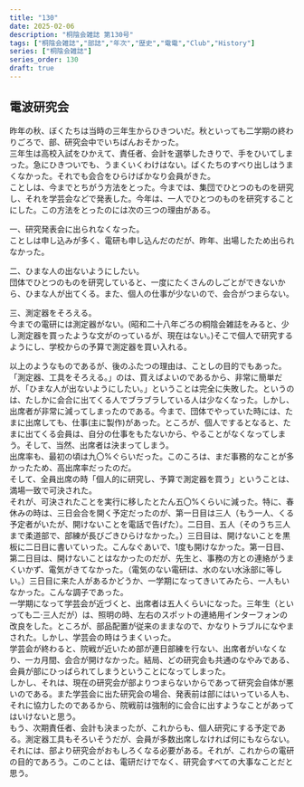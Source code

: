 ```yaml
---
title: "130"
date: 2025-02-06
description: "桐陰会雑誌 第130号"
tags: ["桐陰会雑誌","部誌","年次","歴史","電電","Club","History"]
series: ["桐陰会雑誌"]
series_order: 130
draft: true
---
```


## 電波研究会

昨年の秋、ぼくたちは当時の三年生からひきついだ。秋といっても二学期の終わりごろで、部、研究会中でいちばんおそかった。<br>
三年生は高校入試をひかえて、責任者、会計を選挙したきりで、手をひいてしまった。急にひきついでも、うまくいくわけはない。ばくたちのすべり出しはうまくなかった。それでも会合をひらけばかなり会員がきた。<br>
ことしは、今までとちがう方法をとった。今までは、集団でひとつのものを研究し、それを学芸会などで発表した。今年は、一人でひとつのものを研究することにした。この方法をとったのには次の三つの理由がある。<br>

一、研究発表会に出られなくなった。<br>
ことしは申し込みが多く、電研も申し込んだのだが、昨年、出場したため出られなかった。

二、ひまな人の出ないようにしたい。<br>
団体でひとつのものを研究していると、一度にたくさんのしごとができないから、ひまな人が出てくる。また、個人の仕事が少ないので、会合がつまらない。

三、測定器をそろえる。<br>
今までの電研には測定器がない。(昭和二十八年ごろの桐陰会雑誌をみると、少し測定器を買ったような文がのっているが、現在はない。)そこで個人で研究するようにし、学校からの予算で測定器を買い入れる。

以上のようなものであるが、後のふたつの理由は、ことしの目的でもあった。「測定器、工具をそろえる。」のは、買えばよいのであるから、非常に簡単だが、「ひまな人が出ないようにしたい。」ということは完全に失敗した。というのは、たしかに会合に出てくる人でブラブラしている人は少なくなった。しかし、出席者が非常に減ってしまったのである。今まで、団体でやっていた時には、たまに出席しても、仕事(主に製作)があった。ところが、個人でするとなると、たまに出てくる会員は、自分の仕事をもたないから、やることがなくなってしまう。そして、当然、出席者は決まってしまう。<br>
出席率も、最初の頃は九〇%ぐらいだった。このころは、まだ事務的なことが多かったため、高出席率だったのだ。<br>
そして、全員出席の時「個人的に研究し、予算で測定器を買う」ということは、満場一致で可決された。<br>
それが、可決されたことを実行に移したとたん五〇%くらいに減った。特に、春休みの時は、三日会合を開く予定だったのが、第一日目は三人（もう一人、くる予定者がいたが、開けないことを電話で告げた）。二日目、五人（そのうち三人まで柔道部で、部練が長びごきひらけなかった。）三日目は、開けないことを黒板に二日目に書いていった。こんなぐあいで、1度も開けなかった。第一日目、第二日目は、開けないことはなかったのだが、先生と、事務の方との連絡がうまくいかず、電気がきてなかった。（電気のない電研は、水のない水泳部に等しい。）三日目に来た人があるかどうか、一学期になってきいてみたら、一人もいなかった。こんな調子であった。<br>
一学期になって学芸会が近づくと、出席者は五人くらいになった。三年生（といっても二·三人だが）は、照明の時、左右のスポットの連絡用インターフォンの改良をした。ところが、部品配置が従来のままなので、かなりトラブルになやまされた。しかし、学芸会の時はうまくいった。<br>
学芸会が終わると、院戦が近いため部が連日部練を行ない、出席者がいなくなり、一カ月間、会合が開けなかった。結局、どの研究会も共通のなやみである、会員が部にひっばられてしまうということになってしまった。<br>
しかし、それは、現在の研究会が部よりつまらないからであって研究会自体が悪いのである。また学芸会に出た研究会の場合、発表前は部にはいっている人も、それに協力したのであるから、院戦前は強制的に会合に出すようなことがあってはいけないと思う。<br>
もう、次期責任者、会計も決まったが、これからも、個人研究にする予定である。測定器工具もそろいそうだが、会員が多数出席しなければ何にもならない。それには、部より研究会がおもしろくなる必要がある。それが、これからの電研の目的であろう。このことは、電研だけでなく、研究会すべての大事なことだと思う。